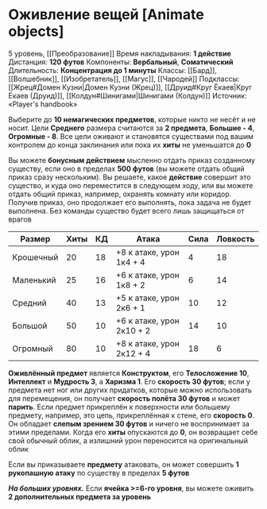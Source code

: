 # Оживление вещей [Animate objects]
5 уровень, [[Преобразование]]
Время накладывания: **1 действие**
Дистанция: **120 футов**
Компоненты: **Вербальный**, **Соматический**
Длительность: **Концентрация до 1 минуты**
Классы: [[Бард]], [[Волшебник]], [[Изобретатель]], [[Магус]], [[Чародей]]
Подклассы: [[Жрец#Домен Кузни|Домен Кузни (Жрец)]], [[Друид#Круг Ёкаев|Круг Ёкаев (Друид)]], [[Колдун#Шинигами|Шинигами (Колдун)]]
Источник: «Player's handbook»

Выберите до **10 немагических предметов**, которые никто не несёт и не носит. Цели **Среднего** размера считаются за **2 предмета**, **Большие - 4**, **Огромные - 8**. Все цели оживают и становятся существами под вашим контролем до конца заклинания или пока их **хиты** не уменьшатся до **0**

Вы можете **бонусным действием** мысленно отдать приказ созданному существу, если оно в пределах **500 футов** (вы можете отдать общий приказ сразу нескольким). Вы решаете, какое **действие** совершит это существо, и куда оно переместится в следующем ходу, или вы можете отдать общий приказ, например, охранять комнату или коридор. Получив приказ, оно продолжает его выполнять, пока задача не будет выполнена. Без команды существо будет всего лишь защищаться от врагов

| Размер    | Хиты | КД  | Атака                     | Сила | Ловкость |
| --------- | ---- | --- | ------------------------- | ---- | -------- |
| Крошечный | 20   | 18  | +8 к атаке, урон 1к4 + 4  | 4    | 18       |
| Маленький | 25   | 16  | +6 к атаке, урон 1к8 + 2  | 6    | 14       |
| Средний   | 40   | 13  | +5 к атаке, урон 2к6 + 1  | 10   | 12       |
| Большой   | 50   | 10  | +6 к атаке, урон 2к10 + 2 | 14   | 10       |
| Огромный  | 80   | 10  | +8 к атаке, урон 2к12 + 4 | 18   | 6        |
**Оживлённый предмет** является **Конструктом**, его **Телосложение 10**, **Интеллект** и **Мудрость 3**, а **Харизма 1**. Его **скорость 30 футов**; если у предмета нет ног или других придатков, которые можно использовать для перемещения, он получает **скорость полёта 30 футов** и может **парить**. Если предмет прикреплён к поверхности или большему предмету, например, это цепь, прикреплённая к стене, его **скорость 0**. Он обладает **слепым зрением 30 футов** и ничего не воспринимает за этими пределами. Когда его **хиты** опускаются до **0**, он возвращает себе свой обычный облик, а излишний урон переносится на оригинальный облик

Если вы приказываете **предмету** атаковать, он может совершить **1 рукопашную атаку** по существу в пределах **5 футов**

_**На больших уровнях.**_ Если **ячейка >=6-го уровня**, вы можете оживить **2 дополнительных предмета за уровень**